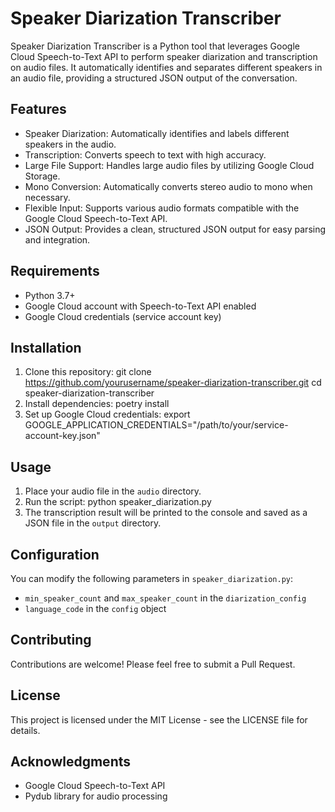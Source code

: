 # Speaker Diarization Transcriber

Speaker Diarization Transcriber is a Python tool that leverages Google Cloud Speech-to-Text API to perform speaker diarization and transcription on audio files. It automatically identifies and separates different speakers in an audio file, providing a structured JSON output of the conversation.

## Features

- Speaker Diarization: Automatically identifies and labels different speakers in the audio.
- Transcription: Converts speech to text with high accuracy.
- Large File Support: Handles large audio files by utilizing Google Cloud Storage.
- Mono Conversion: Automatically converts stereo audio to mono when necessary.
- Flexible Input: Supports various audio formats compatible with the Google Cloud Speech-to-Text API.
- JSON Output: Provides a clean, structured JSON output for easy parsing and integration.

## Requirements

- Python 3.7+
- Google Cloud account with Speech-to-Text API enabled
- Google Cloud credentials (service account key)

## Installation

1. Clone this repository:
git clone https://github.com/yourusername/speaker-diarization-transcriber.git
cd speaker-diarization-transcriber
2. Install dependencies:
poetry install
3. Set up Google Cloud credentials:
export GOOGLE_APPLICATION_CREDENTIALS="/path/to/your/service-account-key.json"

## Usage

1. Place your audio file in the `audio` directory.
2. Run the script:
python speaker_diarization.py
3. The transcription result will be printed to the console and saved as a JSON file in the `output` directory.

## Configuration

You can modify the following parameters in `speaker_diarization.py`:

- `min_speaker_count` and `max_speaker_count` in the `diarization_config`
- `language_code` in the `config` object

## Contributing

Contributions are welcome! Please feel free to submit a Pull Request.

## License

This project is licensed under the MIT License - see the LICENSE file for details.

## Acknowledgments

- Google Cloud Speech-to-Text API
- Pydub library for audio processing